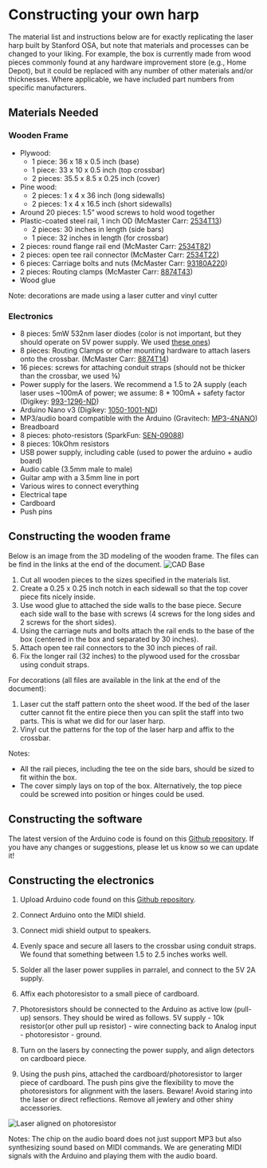 
# Constructing your own harp
The material list and instructions below are for exactly replicating the laser harp built by Stanford OSA, but note that materials and processes can be changed to your liking. For example, the box is currently made from wood pieces commonly found at any hardware improvement store (e.g., Home Depot), but it could be replaced with any number of other materials and/or thicknesses.
Where applicable, we have included part numbers from specific manufacturers. 

## Materials Needed

### Wooden Frame
- Plywood:
  - 1 piece: 36 x 18 x 0.5 inch (base)
  - 1 piece: 33 x 10 x 0.5 inch (top crossbar)
  - 2 pieces: 35.5 x 8.5 x 0.25 inch (cover)
- Pine wood:
  - 2 pieces: 1 x 4 x 36 inch (long sidewalls)
  - 2 pieces: 1 x 4 x 16.5 inch (short sidewalls)
- Around 20 pieces: 1.5” wood screws to hold wood together
- Plastic-coated steel rail, 1 inch OD (McMaster Carr: [2534T13](https://www.mcmaster.com/#catalog/123/1964/=175omqx))
  - 2 pieces: 30 inches in length (side bars)
  - 1 piece: 32 inches in length (for crossbar)
- 2 pieces: round flange rail end (McMaster Carr: [2534T82](https://www.mcmaster.com/#catalog/123/1964/=175omfq))
- 2 pieces: open tee rail connector (McMaster Carr: [2534T22](https://www.mcmaster.com/#catalog/123/1964/=175omb7))
- 6 pieces: Carriage bolts and nuts (McMaster Carr: [93180A220](https://www.mcmaster.com/#carriage-bolts/=1760sma))
- 2 pieces: Routing clamps (McMaster Carr: [8874T43](https://www.mcmaster.com/#pipe-routing-clamps/=1760tv2))
- Wood glue

Note: decorations are made using a laser cutter and vinyl cutter

### Electronics
- 8 pieces: 5mW 532nm laser diodes (color is not important, but they should operate on 5V power supply. We used [these ones](https://m.dhgate.com/product/50mw-532nm-green-laser-diode-module-line/158930720.html))
- 8 pieces: Routing Clamps or other mounting hardware to attach lasers onto the crossbar. (McMaster Carr: [8874T14](https://www.mcmaster.com/#pipe-routing-clamps/=1760xm5))
- 16 pieces: screws for attaching conduit straps (should not be thicker than the crossbar, we used ⅜)
- Power supply for the lasers. We recommend a 1.5 to 2A supply (each laser uses ~100mA of power; we assume: 8 * 100mA + safety factor (Digikey: [993-1296-ND](https://www.digikey.com/product-detail/en/phihong-usa/PSC15A-050/993-1296-ND/5247140))
- Arduino Nano v3 (Digikey: [1050-1001-ND](https://www.digikey.com/product-detail/en/arduino/A000005/1050-1001-ND/2638989))
- MP3/audio board compatible with the Arduino (Gravitech: [MP3-4NANO](http://www.gravitech.us/mp3pladforar.html))
- Breadboard
- 8 pieces: photo-resistors (SparkFun: [SEN-09088](https://www.sparkfun.com/products/9088))
- 8 pieces: 10kOhm resistors
- USB power supply, including cable (used to power the arduino + audio board)
- Audio cable (3.5mm male to male)
- Guitar amp with a 3.5mm line in port
- Various wires to connect everything
- Electrical tape
- Cardboard
- Push pins


## Constructing the wooden frame

Below is an image from the 3D modeling of the wooden frame. The files can be find in the links at the end of the document. 
![CAD Base](https://github.com/mcleung/LaserHarp/blob/master/Images/CADBase.png)


1. Cut all wooden pieces to the sizes specified in the materials list.
2. Create a 0.25 x 0.25 inch notch in each sidewall so that the top cover piece fits nicely inside.
3. Use wood glue to attached the side walls to the base piece.
Secure each side wall to the base with screws (4 screws for the long sides and 2 screws for the short sides).
4. Using the carriage nuts and bolts attach the rail ends to the base of the box (centered in the box and separated by 30 inches).
5. Attach open tee rail connectors to the 30 inch pieces of rail. 
6. Fix the longer rail (32 inches) to the plywood used for the crossbar using conduit straps. 

For decorations (all files are available in the link at the end of the document):
1. Laser cut the staff pattern onto the sheet wood. If the bed of the laser cutter cannot fit the entire piece then you can split the staff into two parts. This is what we did for our laser harp. 
2. Vinyl cut the patterns for the top of the laser harp and affix to the crossbar. 

Notes:
- All the rail pieces, including the tee on the side bars, should be sized to fit within the box.
- The cover simply lays on top of the box. Alternatively, the top piece could be screwed into position or hinges could be used. 

## Constructing the software
  The latest version of the Arduino code is found on this [Github repository](https://github.com/mcleung/LaserHarp/tree/master/Arduino/LaserHarp). If you have any changes or suggestions, please let us know so we can update it!

## Constructing the electronics
1. Upload Arduino code found on this [Github repository](https://github.com/mcleung/LaserHarp/tree/master/Arduino/LaserHarp).

2. Connect Arduino onto the MIDI shield.

3. Connect midi shield output to speakers.

4. Evenly space and secure all lasers to the crossbar using conduit straps. We found that something between 1.5 to 2.5 inches works well.

5. Solder all the laser power supplies in parralel, and connect to the 5V 2A supply.

6. Affix each photoresistor to a small piece of cardboard.

7. Photoresistors should be connected to the Arduino as active low (pull-up) sensors. They should be wired as follows. 5V supply - 10k resistor(or other pull up resistor) - wire connecting back to Analog input - photoresistor - ground.

8. Turn on the lasers by connecting the power supply, and align detectors on cardboard piece.

9. Using the push pins, attached the cardboard/photoresistor to  larger piece of cardboard. The push pins give the flexibility to move the photoresistors for alignment with the lasers. 
  Beware! Avoid staring into the laser or direct reflections. Remove all jewlery and other shiny accessories.

![Laser aligned on photoresistor](https://github.com/mcleung/LaserHarp/blob/master/Images/LaserOnDetector.jpg)


Notes:
  The chip on the audio board does not just support MP3 but also synthesizing sound based on MIDI commands. We are generating MIDI signals with the Arduino and playing them with the audio board.

